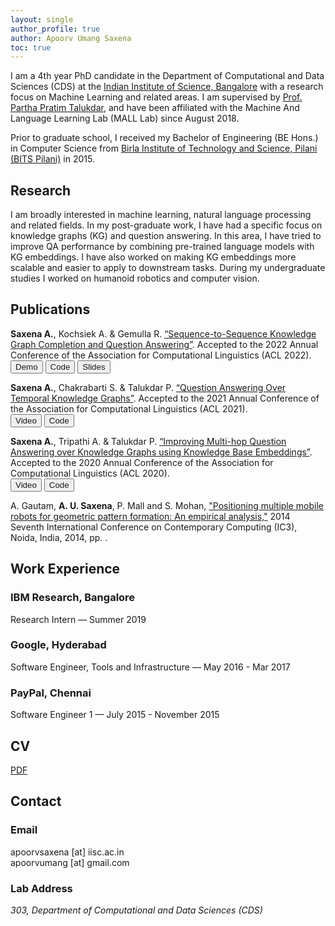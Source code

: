 ```yaml
---
layout: single
author_profile: true
author: Apoorv Umang Saxena
toc: true
---
```


I am a 4th year PhD candidate in the Department of Computational and Data Sciences (CDS) at the [Indian Institute of Science, Bangalore](https://www.iisc.ac.in/) with a research focus on Machine Learning and related areas. I am supervised by [Prof. Partha Pratim Talukdar](http://talukdar.net/), and have been affiliated with the Machine And Language Learning Lab (MALL Lab) since August 2018.

Prior to graduate school, I received my Bachelor of Engineering (BE Hons.) in Computer Science from [Birla Institute of Technology and Science, Pilani (BITS Pilani)](http://www.bits-pilani.ac.in/) in 2015.


## Research

I am broadly interested in machine learning, natural language processing and related fields. In my post-graduate work, I have had a specific focus on knowledge graphs (KG) and question answering. In this area, I have tried to improve QA performance by combining pre-trained language models with KG embeddings. I have also worked on making KG embeddings more scalable and easier to apply to downstream tasks.
During my undergraduate studies I worked on humanoid robotics and computer vision.


## Publications
**Saxena A.**, Kochsiek A. & Gemulla R. [“Sequence-to-Sequence Knowledge Graph Completion and Question Answering”](https://arxiv.org/abs/2203.10321). Accepted to the 2022 Annual Conference of the Association for Computational Linguistics (ACL 2022).<br>
<button>
<a style="text-decoration: none;" href="https://huggingface.co/spaces/apoorvumang/kgt5"><i class="fas fa-play"></i> Demo</a>
</button>
<button>
<a style="text-decoration: none;" href="https://github.com/apoorvumang/kgt5"><i class="fab fa-fw fa-github" aria-hidden="true"></i> Code</a>
</button>
<button>
<a style="text-decoration: none;" href="https://docs.google.com/presentation/d/1704LNdD9yQAdAIPnjKEqKaytS74GT_E83aCFFAgJAPs/edit?usp=sharing">
<i class="fa fa-archive"></i> Slides</a>
</button>



**Saxena A.**, Chakrabarti S. & Talukdar P. [“Question Answering Over Temporal Knowledge Graphs”](https://arxiv.org/abs/2106.01515). Accepted to the 2021 Annual Conference of the Association for Computational Linguistics (ACL 2021).<br>
<button>
<a style="text-decoration: none;" href="https://underline.io/lecture/25744-question-answering-over-temporal-knowledge-graphs"><i class="fas fa-video"></i> Video</a>
</button>
<button>
<a style="text-decoration: none;" href="https://github.com/apoorvumang/CronKGQA"><i class="fab fa-fw fa-github" aria-hidden="true"></i> Code</a>
</button>

**Saxena A.**, Tripathi A. & Talukdar P. [“Improving Multi-hop Question Answering over Knowledge Graphs using Knowledge Base Embeddings”](https://malllabiisc.github.io/publications/papers/final_embedkgqa.pdf). Accepted to the 2020 Annual Conference of the Association for Computational Linguistics (ACL 2020).<br>
<button>
<a style="text-decoration: none;" href="https://virtual.acl2020.org/paper_main.412.html"><i class="fas fa-video"></i> Video</a>
</button>
<button>
<a style="text-decoration: none;" href="https://github.com/malllabiisc/EmbedKGQA"><i class="fab fa-fw fa-github" aria-hidden="true"></i> Code</a>
</button>

A. Gautam, __A. U. Saxena__, P. Mall and S. Mohan, ["Positioning multiple mobile robots for geometric pattern formation: An empirical analysis,"](https://www.computer.org/csdl/proceedings/ic3/2014/5172/00/06897242-abs.html) 2014 Seventh International Conference on Contemporary Computing (IC3), Noida, India, 2014, pp. . 


## Work Experience

### IBM Research, Bangalore
Research Intern — Summer 2019

### Google, Hyderabad
Software Engineer, Tools and Infrastructure — May 2016 - Mar 2017

### PayPal, Chennai
Software Engineer 1 — July 2015 - November 2015

## CV

[PDF]({{site.url}}/download/CV.pdf)

## Contact

### Email

apoorvsaxena [at] iisc.ac.in
<br />
apoorvumang [at] gmail.com

### Lab Address

_303, Department of Computational and Data Sciences (CDS)_

